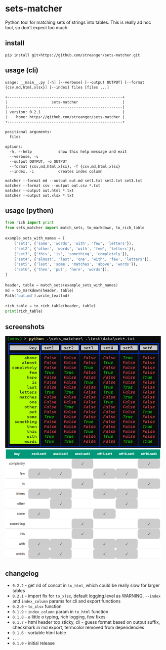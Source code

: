# sets-matcher

Python tool for matching sets of strings into tables. This is really ad hoc tool, so don't expect too much.

## install

```
pip install git+https://github.com/streanger/sets-matcher.git
```

## usage (cli)

```
usage: __main__.py [-h] [--verbose] [--output OUTPUT] [--format {csv,md,html,xlsx}] [--index] files [files ...]

+----------------------------------------------------+
|                    sets-matcher                    |
|----------------------------------------------------|
| version: 0.2.1                                     |
|    home: https://github.com/streanger/sets-matcher |
+----------------------------------------------------+

positional arguments:
  files

options:
  -h, --help            show this help message and exit
  --verbose, -v
  --output OUTPUT, -o OUTPUT
  --format {csv,md,html,xlsx}, -f {csv,md,html,xlsx}
  --index, -i           creates index column
```

```
matcher --format md --output out.md set1.txt set2.txt set3.txt
matcher --format csv --output out.csv *.txt
matcher --output out.html *.txt
matcher --output out.xlsx *.txt
```

## usage (python)

```python
from rich import print
from sets_matcher import match_sets, to_markdown, to_rich_table

example_sets_with_names = [
    ('set1', {'some', 'words', 'with', 'few', 'letters'}),
    ('set2', {'other', 'words', 'with', 'few', 'letters'}),
    ('set3', {'this', 'is', 'something', 'completely'}),
    ('set4', {'almost', 'last', 'one', 'with', 'few', 'letters'}),
    ('set5', {'last', 'some', 'matches', 'above', 'words'}),
    ('set6', {'then', 'put', 'here', 'words'}),
]

header, table = match_sets(example_sets_with_names)
md = to_markdown(header, table)
Path('out.md').write_text(md)

rich_table = to_rich_table(header, table)
print(rich_table)
```

## screenshots

![image](images/matcher.png)
![image](images/matcher-to-html2.png)

## changelog

- `0.2.2` - get rid of concat in `to_html`, which could be really slow for larger tables
- `0.2.1` - import fix for `to_xlsx`, default logging.level as WARNING, `--index` and `index_column` params for cli and export functions
- `0.2.0` - `to_xlsx` function
- `0.1.9` - `index_column` param in `to_html` function
- `0.1.8` - a little o typing, rich logging, few fixes
- `0.1.7` - html header top sticky, cli - guess format based on output suffix, checkmark in md export, termcolor removed from dependencies
- `0.1.6` - sortable html table
- `...`
- `0.1.0` - initial release

